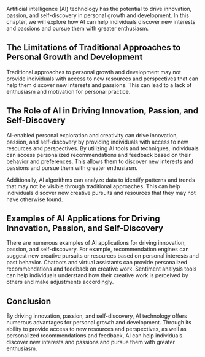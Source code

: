 
Artificial intelligence (AI) technology has the potential to drive innovation, passion, and self-discovery in personal growth and development. In this chapter, we will explore how AI can help individuals discover new interests and passions and pursue them with greater enthusiasm.

The Limitations of Traditional Approaches to Personal Growth and Development
----------------------------------------------------------------------------

Traditional approaches to personal growth and development may not provide individuals with access to new resources and perspectives that can help them discover new interests and passions. This can lead to a lack of enthusiasm and motivation for personal practice.

The Role of AI in Driving Innovation, Passion, and Self-Discovery
-----------------------------------------------------------------

AI-enabled personal exploration and creativity can drive innovation, passion, and self-discovery by providing individuals with access to new resources and perspectives. By utilizing AI tools and techniques, individuals can access personalized recommendations and feedback based on their behavior and preferences. This allows them to discover new interests and passions and pursue them with greater enthusiasm.

Additionally, AI algorithms can analyze data to identify patterns and trends that may not be visible through traditional approaches. This can help individuals discover new creative pursuits and resources that they may not have otherwise found.

Examples of AI Applications for Driving Innovation, Passion, and Self-Discovery
-------------------------------------------------------------------------------

There are numerous examples of AI applications for driving innovation, passion, and self-discovery. For example, recommendation engines can suggest new creative pursuits or resources based on personal interests and past behavior. Chatbots and virtual assistants can provide personalized recommendations and feedback on creative work. Sentiment analysis tools can help individuals understand how their creative work is perceived by others and make adjustments accordingly.

Conclusion
----------

By driving innovation, passion, and self-discovery, AI technology offers numerous advantages for personal growth and development. Through its ability to provide access to new resources and perspectives, as well as personalized recommendations and feedback, AI can help individuals discover new interests and passions and pursue them with greater enthusiasm.
